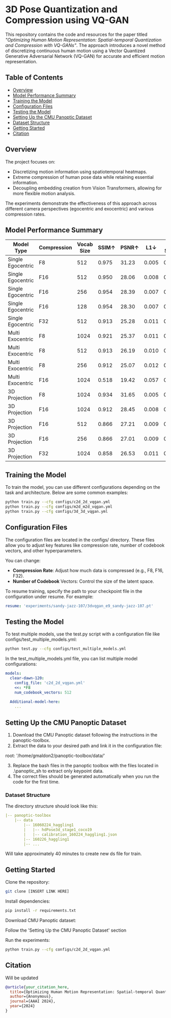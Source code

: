 # 3D Pose Quantization and Compression using VQ-GAN

This repository contains the code and resources for the paper titled *"Optimizing Human Motion Representation: Spatial-temporal Quantization and Compression with VQ-GANs"*. The approach introduces a novel method of discretizing continuous human motion using a Vector Quantized Generative Adversarial Network (VQ-GAN) for accurate and efficient motion representation.

## Table of Contents
- [Overview](#overview)
- [Model Performance Summary](#model-performance-summary)
- [Training the Model](#training-the-model)
- [Configuration Files](#configuration-files)
- [Testing the Model](#testing-the-model)
- [Setting Up the CMU Panoptic Dataset](#setting-up-the-cmu-panoptic-dataset)
- [Dataset Structure](#dataset-structure)
- [Getting Started](#getting-started)
- [Citation](#citation)

## Overview

The project focuses on:
- Discretizing motion information using spatiotemporal heatmaps.
- Extreme compression of human pose data while retaining essential information.
- Decoupling embedding creation from Vision Transformers, allowing for more flexible motion analysis.

The experiments demonstrate the effectiveness of this approach across different camera perspectives (egocentric and exocentric) and various compression rates.

## Model Performance Summary

| Model Type         | Compression | Vocab Size | SSIM↑ | PSNR↑ | L1↓ | T-Std↓ | Q-Loss↓ |
|--------------------|-------------|------------|-------|-------|------|---------|----------|
| Single Egocentric  | F8          | 512        | 0.975 | 31.23 | 0.005 | 0.212   | 0.0013   |
| Single Egocentric  | F16         | 512        | 0.950 | 28.06 | 0.008 | 0.217   | 0.0033   |
| Single Egocentric  | F16         | 256        | 0.954 | 28.39 | 0.007 | 0.219   | 0.0008   |
| Single Egocentric  | F16         | 128        | 0.954 | 28.30 | 0.007 | 0.220   | 0.0003   |
| Single Egocentric  | F32         | 512        | 0.913 | 25.28 | 0.011 | 0.222   | 0.0009   |
| Multi Exocentric   | F8          | 1024       | 0.921 | 25.37 | 0.011 | 0.219   | 0.0015   |
| Multi Exocentric   | F8          | 512        | 0.913 | 26.19 | 0.010 | 0.221   | 0.0014   |
| Multi Exocentric   | F8          | 256        | 0.912 | 25.07 | 0.012 | 0.217   | 0.0033   |
| Multi Exocentric   | F16         | 1024       | 0.518 | 19.42 | 0.057 | 0.236   | 0.0034   |
| 3D Projection      | F8          | 1024       | 0.934 | 31.65 | 0.005 | 0.210   | 0.0009   |
| 3D Projection      | F16         | 1024       | 0.912 | 28.45 | 0.008 | 0.237   | 0.0010   |
| 3D Projection      | F16         | 512        | 0.866 | 27.21 | 0.009 | 0.219   | 0.0010   |
| 3D Projection      | F16         | 256        | 0.866 | 27.01 | 0.009 | 0.219   | 0.0010   |
| 3D Projection      | F32         | 1024       | 0.858 | 26.53 | 0.011 | 0.225   | 0.0001   |


## Training the Model

To train the model, you can use different configurations depending on the task and architecture. Below are some common examples:

```bash
python train.py --cfg configs/c2d_2d_vqgan.yml
python train.py --cfg configs/m2d_m2d_vqgan.yml
python train.py --cfg configs/3d_3d_vqgan.yml
```

## Configuration Files
The configuration files are located in the configs/ directory. These files allow you to adjust key features like compression rate, number of codebook vectors, and other hyperparameters.

You can change:
- **Compression Rate**: Adjust how much data is compressed (e.g., F8, F16, F32).
- **Number of Codebook** Vectors: Control the size of the latent space.

To resume training, specify the path to your checkpoint file in the configuration under resume. For example:

```yaml
resume: 'experiments/sandy-jazz-107/3dvqgan_e9_sandy-jazz-107.pt'
```

## Testing the Model
To test multiple models, use the test.py script with a configuration file like configs/test_multiple_models.yml:

```bash
python test.py --cfg configs/test_multiple_models.yml
```

In the test_multiple_models.yml file, you can list multiple model configurations:

```yaml
models:
  clear-dawn-120:
    config_file: 'c2d_2d_vqgan.yml'
    <<: *F8
    num_codebook_vectors: 512
  
  Additional-model-here:
    ...
```

## Setting Up the CMU Panoptic Dataset
1. Download the CMU Panoptic dataset following the instructions in the panoptic-toolbox.
2. Extract the data to your desired path and link it in the configuration file:

root: '/home/gmaldon2/panoptic-toolbox/data/'

3. Replace the bash files in the panoptic toolbox with the files located in .\panoptic_sh to extract only keypoint data.
4. The correct files should be generated automatically when you run the code for the first time.

### Dataset Structure
The directory structure should look like this:

```yaml
|-- panoptic-toolbox
    |-- data
        |-- 16060224_haggling1
        |   |-- hdPose3d_stage1_coco19
        |   |-- calibration_160224_haggling1.json
        |-- 160226_haggling1  
        |-- ...
```

Will take approximately 40 minutes to create new ds file for train.

## Getting Started
Clone the repository:

```bash
git clone [INSERT LINK HERE]
```

Install dependencies:

```bash
pip install -r requirements.txt
```

Download CMU Panoptic dataset:

Follow the 'Setting Up the CMU Panoptic Dataset' section

Run the experiments:

```bash
python train.py --cfg configs/c2d_2d_vqgan.yml
```

## Citation

Will be updated

```bibtex
@article{your_citation_here,
  title={Optimizing Human Motion Representation: Spatial-temporal Quantization and Compression with VQ-GANs},
  author={Anonymous},
  journal={AAAI 2024},
  year={2024}
}
```